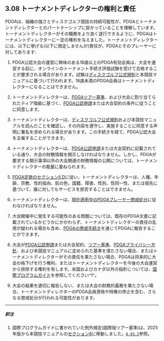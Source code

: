 ## 3.08 トーナメントディレクターの権利と責任

PDGAは、組織の強さとディスクゴルフ競技の持続可能性が、PDGAとトーナメントディレクターとのパートナーシップに掛かっていることを理解しています。トーナメントディレクターがその職務をより良く遂行できるように、PDGAはトーナメントディレクターに一定の権利を与えました。トーナメントディレクターには、以下に挙げる(以下に限定しませんが)責任が、PDGAとそのプレーヤーに対してあります:

1. PDGA公認大会の運営に興味のある18歳以上のPDGA有効会員は、大会を運営する前に、オンラインのトーナメント手続き評価試験を受けて合格することが要求される場合があります。試験は[ディスクゴルフ公式規則](ordg/index)と本競技マニュアルに基づいて行われます。18歳未満のPDGA会員はトーナメントディレクターになることはできません。

1. トーナメントディレクターは、[PDGAツアー基準](https://jpdga-shizuoka.github.io/ssa-round-ratings/libraries/tourstandards)、および大会に割り当てられたティア階級に基づく、[PDGA公認申請](https://www.pdga.com/pdga-event-sanctioning-agreement)または大会契約の条件に従うことに同意します。

1. トーナメントディレクターは、[ディスクゴルフ公式規則](ordg/index)および本競技マニュアルを読んだことを確認し、その内容を遵守し、実施することに同意する声明に署名を求められる場合があります。この手続きを経て、PDGA公認大会を主催することができます。

1. トーナメントディレクターは、[PDGA公認申請](https://www.pdga.com/pdga-event-sanctioning-agreement)または大会契約に記載されている通り、大会の財務情報を開示しなければなりません。しかし、PDGAが要求する開示事項以外の大会関連の財務情報の公開については、トーナメントディレクターの裁量に委ねられます。

1. [PDGA定款のセクションII.D](https://www.pdga.com/documents/pdga-bylaws)に従い、トーナメントディレクターは、人種、年齢、宗教、性的指向、肌の色、国籍、障害、性別、性同一性、または祖先に基づいて、誰に対してもサービスを拒否することはできません。

1. トーナメントディレクターは、[現在適用中のPDGAプレーヤー懲戒処分](https://www.pdga.com/documents/disciplinary-actions)に従わなければなりません。

1. 大会開催中に発生する可能性のある問題については、既存のPDGA文書に記載されているかどうかにかかわらず、トーナメントディレクターの責任の乱用が疑われる場合も含め、[PDGAの懲戒手続き](https://www.pdga.com/pdga-disciplinary-process)を通じてPDGAに報告することができます。

1. 大会が[PDGA公認申請](https://www.pdga.com/pdga-event-sanctioning-agreement)または大会契約、[ツアー基準](dgj/tourstandards)、[PDGAプライバシー方針](https://www.pdga.com/privacy)、および本競技マニュアルに定められた基準を満たさない場合、またはトーナメントディレクターがその責任を果たさない場合、PDGAは将来的に大会の格下げを行う権利、またはトーナメントディレクターを今後の大会運営から排除する権利を有します。米国およびカナダ以外の指針については、[国際プログラムガイド](dgj/programguid)を参照してください^1^。

1. 大会の結果を適切に報告しない、または大会の財務的義務を果たさない場合、トーナメントディレクターのPDGA会員資格や特権の停止を含む、さらなる懲戒処分が行われる可能性があります。

___
##### 訳注

1. 国際プログラムガイドに書かれていた例外規定(国際版ツアー基準)は、2025年版から本競技マニュアルの[セクション6](#セクション6-国際的な差異および例外)に移動しました。[`6.03.I`](#ディスクゴルフ競技マニュアルとの差異)参照。
